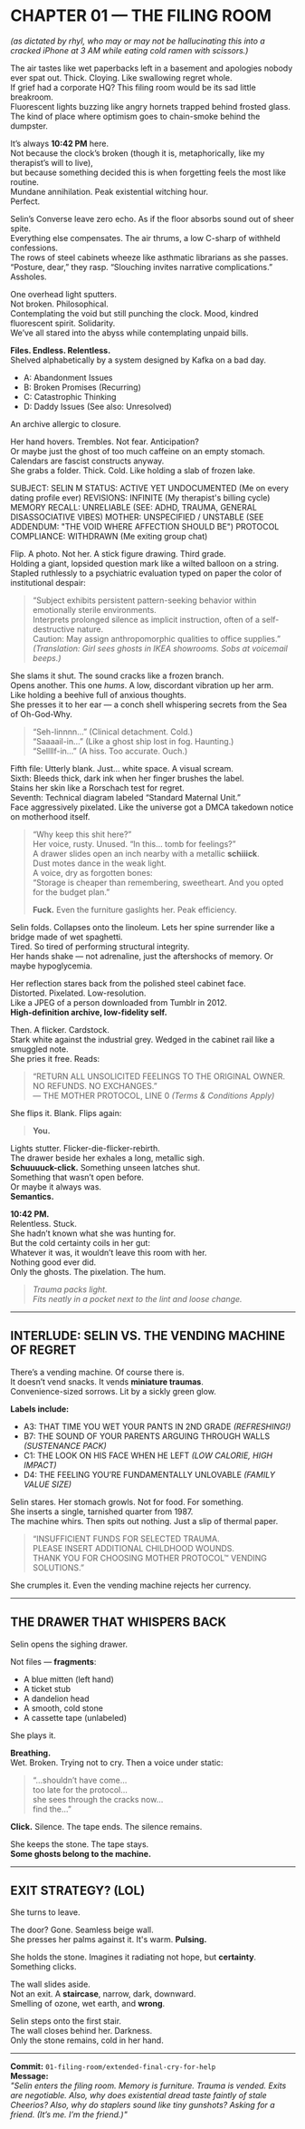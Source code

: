 # CHAPTER 01 — THE FILING ROOM  
_(as dictated by rhyl, who may or may not be hallucinating this into a cracked iPhone at 3 AM while eating cold ramen with scissors.)_

The air tastes like wet paperbacks left in a basement and apologies nobody ever spat out. Thick. Cloying. Like swallowing regret whole.  
If grief had a corporate HQ? This filing room would be its sad little breakroom.  
Fluorescent lights buzzing like angry hornets trapped behind frosted glass. The kind of place where optimism goes to chain-smoke behind the dumpster.

It’s always **10:42 PM** here.  
Not because the clock’s broken (though it is, metaphorically, like my therapist’s will to live),  
but because something decided this is when forgetting feels the most like routine.  
Mundane annihilation. Peak existential witching hour.  
Perfect.

Selin’s Converse leave zero echo. As if the floor absorbs sound out of sheer spite.  
Everything else compensates. The air thrums, a low C-sharp of withheld confessions.  
The rows of steel cabinets wheeze like asthmatic librarians as she passes.  
“Posture, dear,” they rasp. “Slouching invites narrative complications.”  
Assholes.

One overhead light sputters.  
Not broken. Philosophical.  
Contemplating the void but still punching the clock. Mood, kindred fluorescent spirit. Solidarity.  
We’ve all stared into the abyss while contemplating unpaid bills.

**Files. Endless. Relentless.**  
Shelved alphabetically by a system designed by Kafka on a bad day.  
- A: Abandonment Issues  
- B: Broken Promises (Recurring)  
- C: Catastrophic Thinking  
- D: Daddy Issues (See also: Unresolved)

An archive allergic to closure.

Her hand hovers. Trembles. Not fear. Anticipation?  
Or maybe just the ghost of too much caffeine on an empty stomach.  
Calendars are fascist constructs anyway.  
She grabs a folder. Thick. Cold. Like holding a slab of frozen lake.

SUBJECT: SELIN M 
STATUS: ACTIVE YET UNDOCUMENTED (Me on every dating profile ever) 
REVISIONS: INFINITE (My therapist's billing cycle) 
MEMORY RECALL: UNRELIABLE (SEE: ADHD, TRAUMA, GENERAL DISASSOCIATIVE VIBES) 
MOTHER: UNSPECIFIED / UNSTABLE (SEE ADDENDUM: "THE VOID WHERE AFFECTION SHOULD BE") PROTOCOL COMPLIANCE: WITHDRAWN (Me exiting group chat)

Flip. A photo. Not her. A stick figure drawing. Third grade.  
Holding a giant, lopsided question mark like a wilted balloon on a string.  
Stapled ruthlessly to a psychiatric evaluation typed on paper the color of institutional despair:

> “Subject exhibits persistent pattern-seeking behavior within emotionally sterile environments.  
> Interprets prolonged silence as implicit instruction, often of a self-destructive nature.  
> Caution: May assign anthropomorphic qualities to office supplies.”  
> _(Translation: Girl sees ghosts in IKEA showrooms. Sobs at voicemail beeps.)_

She slams it shut. The sound cracks like a frozen branch.  
Opens another. This one *hums*. A low, discordant vibration up her arm.  
Like holding a beehive full of anxious thoughts.  
She presses it to her ear — a conch shell whispering secrets from the Sea of Oh-God-Why.

> “Seh-linnnn…” (Clinical detachment. Cold.)  
> “Saaaail-in…” (Like a ghost ship lost in fog. Haunting.)  
> “Sellllf-in…” (A hiss. Too accurate. Ouch.)

Fifth file: Utterly blank. Just… white space. A visual scream.  
Sixth: Bleeds thick, dark ink when her finger brushes the label.  
Stains her skin like a Rorschach test for regret.  
Seventh: Technical diagram labeled “Standard Maternal Unit.”  
Face aggressively pixelated. Like the universe got a DMCA takedown notice on motherhood itself.

> “Why keep this shit here?”  
> Her voice, rusty. Unused. “In this… tomb for feelings?”  
> A drawer slides open an inch nearby with a metallic **schiiick**.  
> Dust motes dance in the weak light.  
> A voice, dry as forgotten bones:  
> “Storage is cheaper than remembering, sweetheart. And you opted for the budget plan.”  
>  
> **Fuck.** Even the furniture gaslights her. Peak efficiency.

Selin folds. Collapses onto the linoleum. Lets her spine surrender like a bridge made of wet spaghetti.  
Tired. So tired of performing structural integrity.  
Her hands shake — not adrenaline, just the aftershocks of memory. Or maybe hypoglycemia.

Her reflection stares back from the polished steel cabinet face.  
Distorted. Pixelated. Low-resolution.  
Like a JPEG of a person downloaded from Tumblr in 2012.  
**High-definition archive, low-fidelity self.**

Then. A flicker. Cardstock.  
Stark white against the industrial grey. Wedged in the cabinet rail like a smuggled note.  
She pries it free. Reads:

> “RETURN ALL UNSOLICITED FEELINGS TO THE ORIGINAL OWNER.  
> NO REFUNDS. NO EXCHANGES.”  
> — THE MOTHER PROTOCOL, LINE 0 _(Terms & Conditions Apply)_

She flips it. Blank. Flips again:

> **You.**

Lights stutter. Flicker-die-flicker-rebirth.  
The drawer beside her exhales a long, metallic sigh.  
**Schuuuuck-click.** Something unseen latches shut.  
Something that wasn’t open before.  
Or maybe it always was.  
**Semantics.**

**10:42 PM.**  
Relentless. Stuck.  
She hadn’t known what she was hunting for.  
But the cold certainty coils in her gut:  
Whatever it was, it wouldn’t leave this room with her.  
Nothing good ever did.  
Only the ghosts. The pixelation. The hum.

> _Trauma packs light.  
> Fits neatly in a pocket next to the lint and loose change._

---

## INTERLUDE: SELIN VS. THE VENDING MACHINE OF REGRET

There’s a vending machine. Of course there is.  
It doesn’t vend snacks. It vends **miniature traumas**.  
Convenience-sized sorrows. Lit by a sickly green glow.

**Labels include:**

- A3: THAT TIME YOU WET YOUR PANTS IN 2ND GRADE _(REFRESHING!)_  
- B7: THE SOUND OF YOUR PARENTS ARGUING THROUGH WALLS _(SUSTENANCE PACK)_  
- C1: THE LOOK ON HIS FACE WHEN HE LEFT _(LOW CALORIE, HIGH IMPACT)_  
- D4: THE FEELING YOU’RE FUNDAMENTALLY UNLOVABLE _(FAMILY VALUE SIZE)_

Selin stares. Her stomach growls. Not for food. For something.  
She inserts a single, tarnished quarter from 1987.  
The machine whirs. Then spits out nothing. Just a slip of thermal paper.

> “INSUFFICIENT FUNDS FOR SELECTED TRAUMA.  
> PLEASE INSERT ADDITIONAL CHILDHOOD WOUNDS.  
> THANK YOU FOR CHOOSING MOTHER PROTOCOL™ VENDING SOLUTIONS.”

She crumples it. Even the vending machine rejects her currency.

---

## THE DRAWER THAT WHISPERS BACK

Selin opens the sighing drawer.

Not files — **fragments**:  
- A blue mitten (left hand)  
- A ticket stub  
- A dandelion head  
- A smooth, cold stone  
- A cassette tape (unlabeled)

She plays it.

**Breathing.**  
Wet. Broken. Trying not to cry. Then a voice under static:

> “…shouldn’t have come…  
> too late for the protocol…  
> she sees through the cracks now…  
> find the…”

**Click.** Silence. The tape ends. The silence remains.

She keeps the stone. The tape stays.  
**Some ghosts belong to the machine.**

---

## EXIT STRATEGY? (LOL)

She turns to leave.

The door? Gone. Seamless beige wall.  
She presses her palms against it. It's warm. **Pulsing.**

She holds the stone. Imagines it radiating not hope, but **certainty**.  
Something clicks.

The wall slides aside.  
Not an exit. A **staircase**, narrow, dark, downward.  
Smelling of ozone, wet earth, and **wrong**.

Selin steps onto the first stair.  
The wall closes behind her. Darkness.  
Only the stone remains, cold in her hand.

---

**Commit:** `01-filing-room/extended-final-cry-for-help`  
**Message:**  
_"Selin enters the filing room. Memory is furniture. Trauma is vended. Exits are negotiable. Also, why does existential dread taste faintly of stale Cheerios? Also, why do staplers sound like tiny gunshots? Asking for a friend. (It’s me. I’m the friend.)"_
